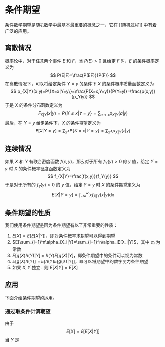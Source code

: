 # 条件期望

条件数学期望是随机数学中最基本最重要的概念之一，它在 [[随机过程]] 中有着广泛的应用。

## 离散情况

概率论中，对于任意两个事件 $E$ 和 $F$，当 $P(E)>0$ 且给定 $F$ 时，$E$ 的条件概率定义为
$$
P(E|F)=\frac{P(EF)}{P(F)}
$$
在离散情况下，可以将给定条件 $Y=y$ 的条件下 $X$ 的条件概率质量函数定义为
$$
p_{X|Y}(x|y)=P\{X=x|Y=y\}=\frac{P(X=x,Y=y)}{P(Y=y)}=\frac{p(x,y)}{p_Y(y)}
$$
于是 $X$ 的条件分布函数定义为
$$
F_{X|Y}(x|y)=P\{X\leqslant x|Y=y\}=\sum_{a\leqslant x}p_{X|Y}(a|y)
$$
最后，在 $Y=y$ 给定条件下，$X$ 的条件期望定义为
$$
E[X|Y=y]=\sum_xxP\{X=x|Y=y\}=\sum_xxp_{X|Y}(x|y)
$$
## 连续情况

如果 $X$ 和 $Y$ 有联合密度函数 $f(x,y)$，那么对于所有 $f_Y(y)>0$ 的 $y$ 值，给定 $Y=y$ 时 $X$ 的条件概率密度函数定义为
$$
f_{X|Y}=\frac{f(x,y)}{f_Y(y)}
$$
于是对于所有的 $f_Y(y)>0$ 的 $y$ 值，给定 $Y=y$ 时 $X$ 的条件期望定义为
$$
E[X|Y=y]=\int_{-\infty}^{\infty}xf_{X|Y}(x|y)\mathrm dx
$$

## 条件期望的性质

我们使用条件期望是因为条件期望有以下非常重要的性质：
1. $E[X]=E[E[X|Y]]$，即对条件概率求期望可以得到期望
2. $E[\sum_{i=1}^n\alpha_iX_i|Y]=\sum_{i=1}^n\alpha_iE[X_i|Y]$，其中 $\alpha_i$ 为常数
3. $E[g(X)h(Y)|Y]=h(Y)E[g(X)|Y]$，即条件期望中的条件可以视为常数
4. $E[g(X)h(Y)]=E[h(Y)E[g(X)|Y]]$，即可以将期望中的数字变为条件期望
5. 如果 $X,Y$ 独立，则 $E[X|Y]=E[X]$

## 应用

下面介绍条件期望的运用。

### 通过取条件计算期望

由于
$$
E[X]=E\Big[E[X|Y]\Big]
$$
当 $Y$ 是